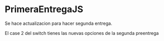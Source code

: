 # PrimeraEntregaJS

Se hace actualizacion para hacer segunda entrega.

El case 2 del switch tienes las nuevas opciones de la segunda preentrega
